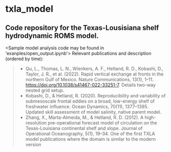 # txla_model
## Code repository for the Texas-Lousisiana shelf hydrodynamic ROMS model.

<Sample model analysis code may be found in 'exanples/open_output.ipynb'>
Relevant publications and description (ordered by time):
> - Qu, L., Thomas, L. N., Wienkers, A. F., Hetland, R. D., Kobashi, D., Taylor, J. R., et al. (2022). Rapid vertical exchange at fronts in the northern Gulf of Mexico. Nature Communications, 13(1), 1–11. https://doi.org/10.1038/s41467-022-33251-7. Details two-way nested grid setup. 
> - Kobashi, D., & Hetland, R. (2020). Reproducibility and variability of submesoscale frontal eddies on a broad, low-energy shelf of freshwater influence. Ocean Dynamics, 70(11), 1377–1395. Updated skill assessment of model salinity, native parent model. 
> - Zhang, X., Marta-Almeida, M., & Hetland, R. D. (2012). A high-resolution pre-operational forecast model of circulation on the Texas-Louisiana continental shelf and slope. Journal of Operational Oceanography, 5(1), 19–34. One of the first TXLA model publications where the domain is similar to the modern version
